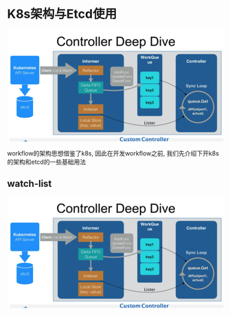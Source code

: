 # K8s架构与Etcd使用

![](./images/k8s-watch-list.png)

workflow的架构思想借鉴了k8s, 因此在开发workflow之前, 我们先介绍下开k8s的架构和etcd的一些基础用法


## watch-list

![](./images/k8s-watch-list.png)
